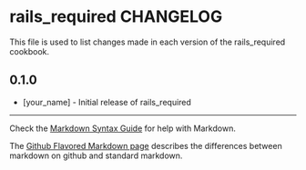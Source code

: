 rails_required CHANGELOG
========================

This file is used to list changes made in each version of the rails_required cookbook.

0.1.0
-----
- [your_name] - Initial release of rails_required

- - -
Check the [Markdown Syntax Guide](http://daringfireball.net/projects/markdown/syntax) for help with Markdown.

The [Github Flavored Markdown page](http://github.github.com/github-flavored-markdown/) describes the differences between markdown on github and standard markdown.

